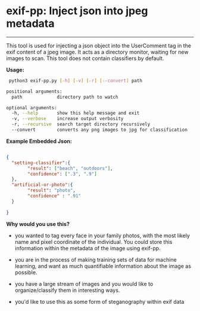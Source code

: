 # exif-pp: Inject json into jpeg metadata
---------------------

This tool is used for injecting a json object into the UserComment tag in the exif content of a jpeg image. It acts as a directory monitor, waiting for new images to scan. This tool does not contain classifiers by default.  


**Usage:**

```bash
 python3 exif-pp.py [-h] [-v] [-r] [--convert] path

positional arguments:
  path             directory path to watch

optional arguments:
  -h, --help       show this help message and exit
  -v, --verbose    increase output verbosity
  -r, --recursive  search target directory recursively
  --convert        converts any png images to jpg for classification

```

**Example Embedded Json:**

```json

{
  "setting-classifier":{
        "result": ["beach", "outdoors"],
        "confidence": [".3", ".9"]
  },
  "artificial-or-photo":{
        "result": "photo",
        "confidence" : ".91"
  }
 
}

```

**Why would you use this?**

- you wanted to tag every face in your family photos, with the most likely name and pixel coordinate of the individual. You could store this information within the metadata of the image using exif-pp. 

- you are in the process of making training sets of data for machine learning, and want as much quantifiable information about the image as possible. 

- you have a large stream of images and you would like to organize/classify them in interesting ways. 

- you'd like to use this as some form of steganography within exif data





